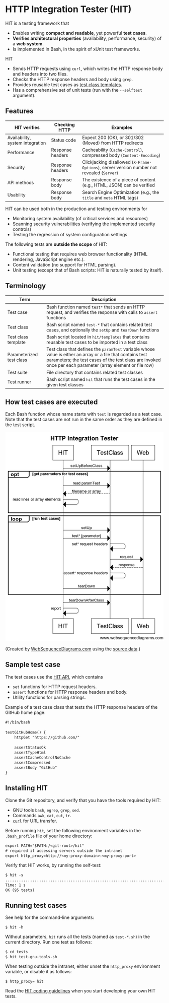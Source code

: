 # HTTP Integration Tester (HIT)

HIT is a testing framework that

* Enables writing **compact and readable**, yet powerful **test cases**.
* **Verifies architectural properties** (availability, performance,
security) of a **web system**.
* Is implemented in Bash, in the spirit of xUnit test frameworks.

HIT

* Sends HTTP requests using `curl`, which writes the HTTP response body and headers into two files.
* Checks the HTTP response headers and body using `grep`.
* Provides reusable test cases as [test class templates](/docs/TEMPLATES.md).
* Has a comprehensive set of unit tests (run with the `--selftest` argument).

## Features

| HIT verifies | Checking HTTP | Examples |
| ------------ | ------------- | -------- |
| Availability, system integration | Status code | Expect 200 (OK), or 301/302 (Moved) from HTTP redirects |
| Performance | Response headers | Cacheability (`Cache-Control`), compressed body (`Content-Encoding`) |
| Security | Response headers | Clickjacking disallowed (`X-Frame-Options`), server version number not revealed (`Server`) |
| API methods | Response body | The existence of a piece of content (e.g., HTML, JSON) can be verified |
| Usability | Response body | Search Engine Optimization (e.g., the `title` and `meta` HTML tags) |

HIT can be used both in the production and testing environments for

* Monitoring system availability (of critical services and resources)
* Scanning security vulnerabilities (verifying the implemented security controls)
* Testing the regression of system configuration settings

The following tests are **outside the scope** of HIT:

* Functional testing that requires web browser functionality (HTML rendering, JavaScript engine etc.).
* Content validation (no support for HTML parsing).
* Unit testing (except that of Bash scripts: HIT is naturally tested by itself).

## Terminology

| Term | Description |
| ---- | ----------- |
| Test case | Bash function named `test*` that sends an HTTP request, and verifies the response with calls to `assert` functions |
| Test class | Bash script named `test-*` that contains related test cases, and optionally the `setUp` and `tearDown` functions |
| Test class template | Bash script located in `hit/templates` that contains reusable test cases to be imported in a test class |
| Parameterized test class | Test class that defines the `paramTest` variable whose value is either an array or a file that contains test parameters; the test cases of the test class are invoked once per each parameter (array element or file row) |
| Test suite | File directory that contains related test classes |
| Test runner | Bash script named `hit` that runs the test cases in the given test classes |

## How test cases are executed

Each Bash function whose name starts with `test` is regarded as a test case. Note that the test cases are not run in the same order as they are defined in the test script.

![HIT sequence diagram](/docs/hit-sequence.png)

(Created by [WebSequenceDiagrams.com](http://websequencediagrams.com/)
using the [source data](/docs/hit-sequence.txt).)

## Sample test case

The test cases use the [HIT API](/docs/API.md), which contains

* `set` functions for HTTP request headers.
* `assert` functions for HTTP response headers and body.
* Utility functions for parsing strings.

Example of a test case class that tests the HTTP response headers of
the GitHub home page:

    #!/bin/bash

    testGitHubHome() {
        httpGet "https://github.com/"

        assertStatusOk
        assertTypeHtml
        assertCacheControlNoCache
        assertCompressed
        assertBody "GitHub"
    }

## Installing HIT

Clone the Git repository, and verify that you have the tools required by HIT:

* GNU tools `bash`, `egrep`, `grep`, `sed`.
* Commands `awk`, `cat`, `cut`, `tr`.
* [`curl`](http://curl.haxx.se/) for URL transfer.

Before running `hit`, set the following environment variables in the
`.bash_profile` file of your home directory:

    export PATH="$PATH:/<git-root>/hit"
    # required if accessing servers outside the intranet
    export http_proxy=http://<my-proxy-domain>:<my-proxy-port>

Verify that HIT works, by running the self-test:

    $ hit -s
    ...............................................................................................
    Time: 1 s
    OK (95 tests)

## Running test cases

See help for the command-line arguments:

    $ hit -h

Without parameters, `hit` runs all the tests (named as `test-*.sh`) in
the current directory. Run one test as follows:

    $ cd tests
    $ hit test-gnu-tools.sh

When testing outside the intranet, either unset the `http_proxy`
environment variable, or disable it as follows:

    $ http_proxy= hit

Read the [HIT coding guidelines](/docs/CODING.md) when you start
developing your own HIT tests.
